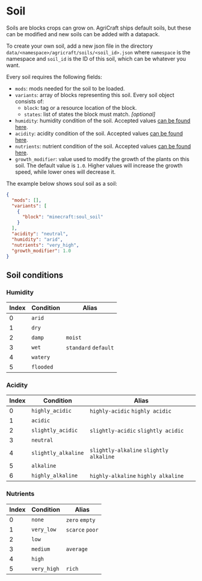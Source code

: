 # Soil

Soils are blocks crops can grow on. AgriCraft ships default soils, but these can be modified and new soils can be added with a datapack.

To create your own soil, add a new json file in the directory `data/<namespace>/agricraft/soils/<soil_id>.json` where `namespace` is the namespace and `soil_id` is the ID of this soil, which can be whatever you want.

Every soil requires the following fields:
- `mods`: mods needed for the soil to be loaded.
- `variants`: array of blocks representing this soil. Every soil object consists of:
	-  `block`: tag or a resource location of the block.
	-  `states`: list of states the block must match. *[optional]*
- `humidity`: humidity condition of the soil. Accepted values [can be found here](#humidity).
- `acidity`: acidity condition of the soil. Accepted values [can be found here](#acidity).
- `nutrients`: nutrient condition of the soil. Accepted values [can be found here](#nutrients).
- `growth_modifier`: value used to modify the growth of the plants on this soil. The default value is `1.0`. Higher values will increase the growth speed, while lower ones will decrease it.

The example below shows soul soil as a soil:

```json
{
  "mods": [],
  "variants": [
    {
      "block": "minecraft:soul_soil"
    }
  ],
  "acidity": "neutral",
  "humidity": "arid",
  "nutrients": "very_high",
  "growth_modifier": 1.0
}
```

## Soil conditions

### Humidity

| Index | Condition | Alias                |
|-------|-----------|----------------------|
| 0     | `arid`    |                      |
| 1     | `dry`     |                      |
| 2     | `damp`    | `moist`              |
| 3     | `wet`     | `standard` `default` |
| 4     | `watery`  |                      |
| 5     | `flooded` |                      |

### Acidity

| Index | Condition           | Alias                                   |
|-------|---------------------|-----------------------------------------|
| 0     | `highly_acidic`     | `highly-acidic` `highly acidic`         |
| 1     | `acidic`            |                                         |
| 2     | `slightly_acidic`   | `slightly-acidic` `slightly acidic`     |
| 3     | `neutral`           |                                         |
| 4     | `slightly_alkaline` | `slightly-alkaline` `slightly alkaline` |
| 5     | `alkaline`          |                                         |
| 6     | `highly_alkaline`   | `highly-alkaline` `highly alkaline`     |

### Nutrients

| Index | Condition   | Alias           |
|-------|-------------|-----------------|
| 0     | `none`      | `zero` `empty`  |
| 1     | `very_low`  | `scarce` `poor` |
| 2     | `low`       |                 |
| 3     | `medium`    | `average`       |
| 4     | `high`      |                 |
| 5     | `very_high` | `rich`          |
